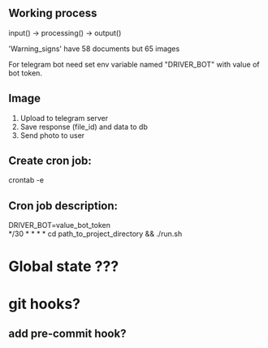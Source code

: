 ## Working process

input() -> processing() -> output()

'Warning_signs' have 58 documents but 65 images

For telegram bot need set env variable named "DRIVER_BOT" with value of bot
token.

## Image

1. Upload to telegram server
2. Save response (file_id) and data to db
3. Send photo to user

## Create cron job:

crontab -e

## Cron job description:

DRIVER_BOT=value_bot_token\
*/30 * * * * cd path_to_project_directory && ./run.sh

# Global state ???

# git hooks?

## add pre-commit hook?
